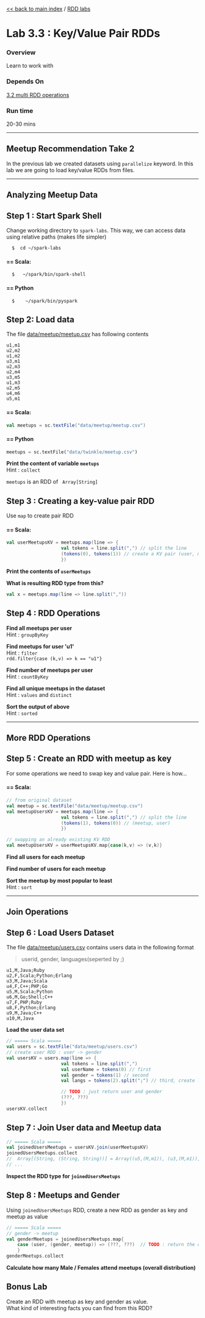 [<< back to main index](../README.md) / [RDD labs](./README.md)

Lab 3.3 : Key/Value Pair RDDs
=============================
### Overview
Learn to work with 

### Depends On 
[3.2 multi RDD operations](2-rdd-multi.md)

### Run time
20-30 mins


----------------------------
Meetup Recommendation Take 2
----------------------------
In the previous lab we created datasets using `parallelize` keyword.  In this lab we are going to load key/value RDDs from files.


----------------------------
Analyzing Meetup Data
----------------------------

## Step 1 : Start Spark Shell
Change working directory to `spark-labs`.  This way, we can access data using relative paths (makes life simpler)
```
  $  cd ~/spark-labs
```

#### == Scala:
```
  $   ~/spark/bin/spark-shell
```

#### == Python
```
  $    ~/spark/bin/pyspark
```

## Step 2: Load data
The file [data/meetup/meetup.csv](../data/meetup/meetup.csv)  has following contents
```
u1,m1
u2,m2
u1,m2
u3,m1
u2,m3
u2,m4
u3,m5
u1,m3
u2,m5
u4,m6
u5,m1

```

#### == Scala:
```scala
val meetups = sc.textFile("data/meetup/meetup.csv")
```

#### == Python
```python
meetups = sc.textFile("data/twinkle/meetup.csv")
```

**Print the content of variable `meetups`**  
Hint : `collect`

`meetups` is an RDD of ` Array[String]`


## Step 3 : Creating a key-value pair RDD 
Use `map` to create pair RDD

#### == Scala:
```scala
val userMeetupsKV = meetups.map(line => {
                    val tokens = line.split(",") // split the line
                    (tokens(0), tokens(1)) // create a KV pair (user, meetup)
                    })
```

**Print the contents of `userMeetups`**

**What is resulting RDD type from this?**
```scala
val x = meetups.map(line => line.split(","))
```

## Step 4 : RDD Operations

**Find all meetups per user**  
Hint : `groupByKey`

**Find meetups for user 'u1'**  
Hint : `filter`  
`rdd.filter{case (k,v) => k == "u1"}`

**Find number of meetups per user**  
Hint : `countByKey`

**Find all unique meetups in the dataset**  
Hint : `values` and `distinct`

**Sort the output of above**  
Hint : `sorted`


----------------------------
More RDD Operations
----------------------------
## Step 5 : Create an RDD with meetup as key
For some operations we need to swap key and value pair.
Here is how...
#### == Scala:
```scala
// from original dataset
val meetup = sc.textFile("data/meetup/meetup.csv")
val meetupUsersKV = meetups.map(line => {
                    val tokens = line.split(",") // split the line
                    (tokens(1), tokens(0)) // (meetup, user)
                    })

```

```scala
// swapping an already existing KV RDD
val meetupUsersKV = userMeetupsKV.map{case(k,v) => (v,k)}
```

**Find all users for each meetup**

**Find number of users for each meetup**

**Sort the meetup by most popular to least**  
Hint : `sort` 

----------------
Join Operations
----------------
## Step 6 : Load Users Dataset
The file [data/meetup/users.csv](../data/meetup/users.csv) contains users data in the following format
> userid, gender, languages(seperted by ;)

```
u1,M,Java;Ruby
u2,F,Scala;Python;Erlang
u3,M,Java;Scala
u4,F,C++;PHP;Go
u5,M,Scala;Python
u6,M,Go;Shell;C++
u7,F,PHP;Ruby
u8,F,Python;Erlang
u9,M,Java;C++
u10,M,Java
```


**Load the user data set**  
```scala
// ===== Scala =====
val users = sc.textFile("data/meetup/users.csv")
// create user RDD : user -> gender
val usersKV = users.map(line => {
                    val tokens = line.split(",")
                    val userName = tokens(0) // first
                    val gender = tokens(1) // second
                    val langs = tokens(2).split(";") // third, create lang array

                    // TODO : just return user and gender
                    (???, ???)
                    })
usersKV.collect
```

## Step 7 : Join User data and Meetup data
```scala
// ===== Scala =====
val joinedUsersMeetups = usersKV.join(userMeetupsKV)
joinedUsersMeetups.collect
//  Array[(String, (String, String))] = Array((u5,(M,m1)), (u3,(M,m1)), 
// ...
```

**Inspect the RDD type for `joinedUsersMeetups`**


## Step 8 : Meetups and Gender
Using `joinedUsersMeetups` RDD, create a new RDD as gender as key and meetup as value
```scala
// ===== Scala =====
// gender -> meetup
val genderMeetups = joinedUsersMeetups.map{
    case (user, (gender, meetup)) => (???, ???)  // TODO : return the correct values
    }
genderMeetups.collect
```

**Calculate how many Male / Females attend meetups (overall distribution)** 

## Bonus Lab 
Create an RDD with meetup as key and gender as value.  
What kind of interesting facts you can find from this RDD?
